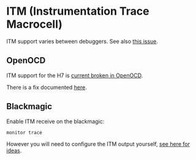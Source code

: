 # ITM (Instrumentation Trace Macrocell)

ITM support varies between debuggers. See also [this issue](https://github.com/stm32-rs/stm32h7xx-hal/issues/7).

## OpenOCD

ITM support for the H7 is [current broken in OpenOCD](https://sourceforge.net/p/openocd/tickets/266/).

There is a fix documented [here](https://gist.github.com/diondokter/5740aeb145e123c5b4dac7c7b32e36f6).

## Blackmagic

Enable ITM receive on the blackmagic:

```
monitor trace
```

However you will need to configure the ITM output yourself, [see here for
ideas](https://gist.github.com/richardeoin/3f74e4959baefa26f2c93cdc3850581c).
